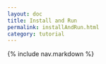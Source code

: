 ```yaml
---
layout: doc
title: Install and Run
permalink: installAndRun.html
category: tutorial
---
```



{% include nav.markdown %}